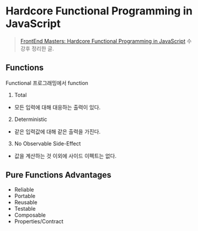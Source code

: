# Hardcore Functional Programming in JavaScript

> [FrontEnd Masters: Hardcore Functional Programming in JavaScript](https://frontendmasters.com/courses/hardcore-js-v2/) 수강후 정리한 글.

## Functions

Functional 프로그래밍에서 function

1. Total
  - 모든 입력에 대해 대응하는 출력이 있다.
2. Deterministic
  - 같은 입력값에 대해 같은 출력을 가진다.
3. No Observable Side-Effect
  - 값을 계산하는 것 이외에 사이드 이펙트는 없다.

## Pure Functions Advantages
- Reliable
- Portable
- Reusable
- Testable
- Composable
- Properties/Contract
